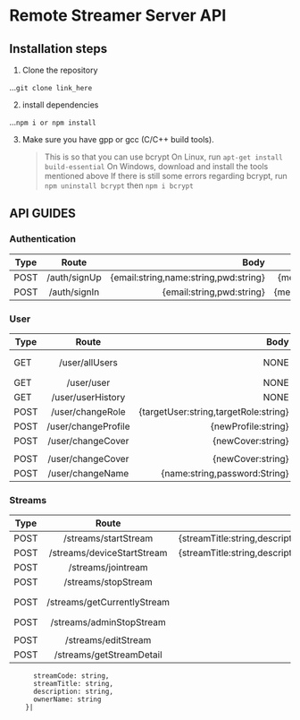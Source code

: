 # Remote Streamer Server API

## Installation steps

1. Clone the repository

...`git clone link_here`

2. install dependencies

...`npm i or npm install`

3. Make sure you have gpp or gcc (C/C++ build tools).
   > This is so that you can use bcrypt
   > On Linux, run `apt-get install build-essential`
   > On Windows, download and install the tools mentioned above
   > If there is still some errors regarding bcrypt, run `npm uninstall bcrypt` then `npm i bcrypt`

## API GUIDES

### Authentication

| Type |    Route     |                                  Body |                  Response                   |
| ---- | :----------: | ------------------------------------: | :-----------------------------------------: |
| POST | /auth/signUp | {email:string,name:string,pwd:string} | {message:string or err:any, errCode:string} |
| POST | /auth/signIn |             {email:string,pwd:string} | {message:any,success:boolean,token:string}  |

### User

| Type |        Route        |                                  Body | Header | Response                                                                                              |
| ---- | :-----------------: | ------------------------------------: | :----: | ----------------------------------------------------------------------------------------------------- |
| GET  |   /user/allUsers    |                                  NONE | Token  | Array of {email:string,name:string,role:string,isStreaming:boolean,profilePic:string,coverPic:string} |
| GET  |     /user/user      |                                  NONE | Token  | {email:string,name:string,role:string}                                                                |
| GET  |  /user/userHistory  |                                  NONE | Token  | {message:any,success:boolean}                                                                         |
| POST |  /user/changeRole   | {targetUser:string,targetRole:string} | Token  | {message:string,errCode?:any}                                                                         |
| POST | /user/changeProfile |                   {newProfile:string} | Token  | {message:string,success:boolean}                                                                      |
| POST |  /user/changeCover  |                     {newCover:string} | Token  | {message:string,success:boolean}                                                                      |
|  |
| POST |  /user/changeCover  |                     {newCover:string} | Token  | {message:string,success:boolean}                                                                      |
| POST |  /user/changeName   |         {name:string,password:String} | Token  | {message:string,errCode?:boolean}                                                                     |

### Streams

| Type |            Route            |                                                                                        Body | Header | Response                                                                                                                                                                                         |
| ---- | :-------------------------: | ------------------------------------------------------------------------------------------: | :----: | ------------------------------------------------------------------------------------------------------------------------------------------------------------------------------------------------ |
| POST |    /streams/startStream     | {streamTitle:string,description:string,isPrivate:boolean,password?:string,thumbnail:string} | Token  | {streamCode:string,title:string,description:string}                                                                                                                                              |
| POST | /streams/deviceStartStream  | {streamTitle:string,description:string,isPrivate:boolean,password?:string,thumbnail:string} | Token  | {email:string,name:string,role:string}                                                                                                                                                           |
| POST |     /streams/jointream      |                                                        {streamCode:string,password?:string} | Token  | {options:object,domain:string,role:string,name:string} or {message:any,errCode:any}                                                                                                              |
| POST |     /streams/stopStream     |                                                                                        NONE | Token  | {message:string,status:boolean}                                                                                                                                                                  |
| POST | /streams/getCurrentlyStream |                                                               {limit:string,status:boolean} | Token  | Array of {streamCode:string,streamTitle:string,description:string,thumbnail:string,isPrivate:boolean,password:string,owner:string,ownerName:string,date:Date,isActive:boolean,streamFrom:string} |
| POST |  /streams/adminStopStream   |                                                                         {streamCode:string} | Token  | {message:string,errCode:string}                                                                                                                                                                  |
|  |
| POST |     /streams/editStream     |                               { streamCode:string, streamTitle:string, description:string } | Token  | {message:string,errCode?:boolean}                                                                                                                                                                |
| POST |  /streams/getStreamDetail   |                                                                         {streamCode:string} | Token  | {                                                                                                                                                                                                |

          streamCode: string,
          streamTitle: string,
          description: string,
          ownerName: string
        }|
